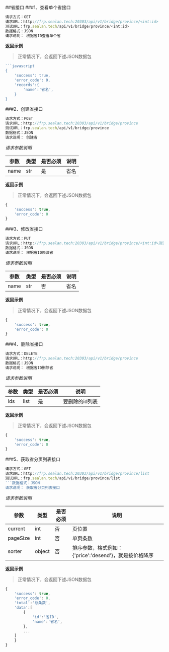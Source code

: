 ##省接口
###1、查看单个省接口
```javascript
请求方式：GET
请求URL：http://frp.sealan.tech:20303/api/v1/bridge/province/<int:id>
测试URL：frp.sealan.tech/api/v1/bridge/province/<int:id>
数据格式：JSON
请求说明： 根据省ID查看单个省
```
**返回示例**
> 正常情况下，会返回下述JSON数据包
```javascript
```javascript
{
	'success': true,
	'error_code': 0,
	'records':{
		'name':'省名',
	}
}
```
###2、创建省接口
```javascript
请求方式：POST
请求URL：http://frp.sealan.tech:20303/api/v1/bridge/province
测试URL：frp.sealan.tech/api/v1/bridge/province
数据格式：JSON
请求说明： 创建省
```
*请求参数说明*

| 参数  | 类型   | 是否必须 | 说明        |
| ----- | ------ | -------- | ----------- |
|name|str|是|省名|

**返回示例**
> 正常情况下，会返回下述JSON数据包
```javascript
{
	'success': true,
	'error_code': 0
}
```
###3、修改省接口
```javascript
请求方式：PUT
请求URL：http://frp.sealan.tech:20303/api/v1/bridge/province/<int:id>测试URL：frp.sealan.tech/api/v1/bridge/province/<int:id>
数据格式：JSON
请求说明： 根据省ID修改省
```
*请求参数说明*

| 参数  | 类型   | 是否必须 | 说明        |
| ----- | ------ | -------- | ----------- |
|name|str|否|省名|

**返回示例**
> 正常情况下，会返回下述JSON数据包
```javascript
{
	'success': true,
	'error_code': 0
}
```
###4、删除省接口
```javascript
请求方式：DELETE
请求URL：http://frp.sealan.tech:20303/api/v1/bridge/province
数据格式：JSON
请求说明： 根据省ID删除省
```
*请求参数说明*

| 参数  | 类型   | 是否必须 | 说明        |
| ----- | ------ | -------- | ----------- |
|ids|list|是|要删除的id列表|
**返回示例**
> 正常情况下，会返回下述JSON数据包
```javascript
{
	'success': true,
	'error_code': 0
}
```
###5、获取省分页列表接口
```javascript
请求方式：GET
请求URL：http://frp.sealan.tech:20303/api/v1/bridge/province/list
测试URL：frp.sealan.tech/api/v1/bridge/province/list
```数据格式：JSON
请求说明： 获取省分页列表接口
```
*请求参数说明*

| 参数  | 类型   | 是否必须 | 说明        |
| ----- | ------ | -------- | ----------- |
|current|int|否|页位置|
|pageSize|int|否|单页条数|
|sorter|object|否|排序参数，格式例如：{'price':'desend'}，就是按价格降序|

**返回示例**
> 正常情况下，会返回下述JSON数据包
```javascript
{
	'success': true,
	'error_code': 0,
	'total':'总条数',
	'data':[
		{
			'id':'省ID',
			'name':'省名',
		},
		...
	]
	}
}
```
